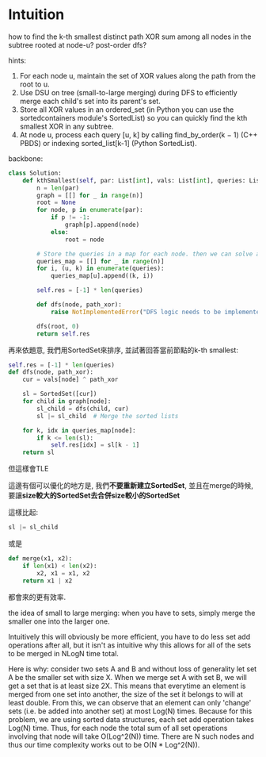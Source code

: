 # Intuition

how to find the k-th smallest distinct path XOR sum among all nodes in the subtree rooted at node-u?
post-order dfs?

hints:
1. For each node u, maintain the set of XOR values along the path from the root to u.
2. Use DSU on tree (small-to-large merging) during DFS to efficiently merge each child's set into its parent's set.
3. Store all XOR values in an ordered_set (in Python you can use the sortedcontainers module's SortedList) so you can quickly find the kth smallest XOR in any subtree.
4. At node u, process each query [u, k] by calling find_by_order(k − 1) (C++ PBDS) or indexing sorted_list[k-1] (Python SortedList).

backbone:

```py
class Solution:
    def kthSmallest(self, par: List[int], vals: List[int], queries: List[List[int]]) -> List[int]:
        n = len(par)
        graph = [[] for _ in range(n)]
        root = None
        for node, p in enumerate(par):
            if p != -1:
                graph[p].append(node)
            else:
                root = node

        # Store the queries in a map for each node. then we can solve all the queries asscociated with a node in one go.
        queries_map = [[] for _ in range(n)]
        for i, (u, k) in enumerate(queries):
            queries_map[u].append((k, i))

        self.res = [-1] * len(queries)

        def dfs(node, path_xor):
            raise NotImplementedError("DFS logic needs to be implemented")

        dfs(root, 0)
        return self.res
```

再來依題意, 我們用SortedSet來排序, 並試著回答當前節點的k-th smallest:

```py
self.res = [-1] * len(queries)
def dfs(node, path_xor):
    cur = vals[node] ^ path_xor

    sl = SortedSet([cur])
    for child in graph[node]:
        sl_child = dfs(child, cur)
        sl |= sl_child  # Merge the sorted lists

    for k, idx in queries_map[node]:
        if k <= len(sl):
            self.res[idx] = sl[k - 1]
    return sl
```

但這樣會TLE

這邊有個可以優化的地方是, 我們**不要重新建立SortedSet**, 並且在merge的時候, 要讓**size較大的SortedSet去合併size較小的SortedSet**

這樣比起:

```py
sl |= sl_child
```

或是

```py
def merge(x1, x2):
    if len(x1) < len(x2):
        x2, x1 = x1, x2
    return x1 | x2
```

都會來的更有效率.

the idea of small to large merging: when you have to sets, simply merge the smaller one into the larger one.

Intuitively this will obviously be more efficient, you have to do less set add operations after all, but it isn't as intuitive why this allows for all of the sets to be merged in NLogN time total.

Here is why: consider two sets A and B and without loss of generality let set A be the smaller set with size X.
When we merge set A with set B, we will get a set that is at least size 2X. This means that everytime an element is merged from one set into another, the size of the set it belongs to will at least double. From this, we can observe that an element can only 'change' sets (i.e. be added into another set) at most Log(N) times.
Because for this problem, we are using sorted data structures, each set add operation takes Log(N) time. Thus, for each node the total sum of all set operations involving that node will take O(Log^2(N)) time.
There are N such nodes and thus our time complexity works out to be O(N * Log^2(N)).